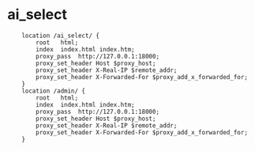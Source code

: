 # ai_select




        location /ai_select/ {
            root   html;
            index  index.html index.htm;
			proxy_pass  http://127.0.0.1:18000; 
			proxy_set_header Host $proxy_host; 
			proxy_set_header X-Real-IP $remote_addr;
			proxy_set_header X-Forwarded-For $proxy_add_x_forwarded_for;
        }
        location /admin/ {
            root   html;
            index  index.html index.htm;
			proxy_pass  http://127.0.0.1:18000; 
			proxy_set_header Host $proxy_host; 
			proxy_set_header X-Real-IP $remote_addr;
			proxy_set_header X-Forwarded-For $proxy_add_x_forwarded_for;
        }
